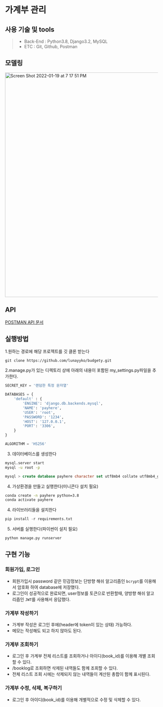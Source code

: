 # 가계부 관리

## 사용 기술 및 tools
> - Back-End :  Python3.8, Django3.2, MySQL 
> - ETC : Git, Github, Postman

## 모델링
<img width="739" alt="Screen Shot 2022-01-19 at 7 17 51 PM" src="https://user-images.githubusercontent.com/8315252/150111148-c982a787-8522-40c0-861c-465ba809f8f4.png">

## API

[POSTMAN API 문서](https://documenter.getpostman.com/view/16843815/UVXnFYtG)

## 실행방법
1.원하는 경로에 해당 프로젝트를 깃 클론 받는다
```terminal
git clone https://github.com/lunayyko/budgety.git
```

2.manage.py가 있는 디렉토리 상에 아래의 내용이 포함된 my_settings.py파일을 추가한다.
```python
SECRET_KEY = '랜덤한 특정 문자열'

DATABASES = {
    'default' : {
        'ENGINE': 'django.db.backends.mysql',
        'NAME': 'payhere',
        'USER': 'root',
        'PASSWORD': '1234',
        'HOST': '127.0.0.1',
        'PORT': '3306',
    }
}

ALGORITHM = 'HS256'
```

3. 데이터베이스를 생성한다
```bash
mysql.server start
mysql -u root -p
```
```sql
mysql > create database payhere character set utf8mb4 collate utf8mb4_general_ci;
```
4. 가상환경을 만들고 실행한다(미니콘다 설치 필요)
```bash
conda create -n payhere python=3.8
conda activate payhere
```

4. 라이브러리들을 설치한다
```python
pip install -r requirements.txt 
```

5. 서버를 실행한다(파이썬이 설치 필요)
```python
python manage.py runserver
```


## 구현 기능
### 회원가입, 로그인
- 회원가입시 password 같은 민감정보는 단방향 해쉬 알고리즘인 `bcrypt`를 이용해서 암호화 하여 database에 저장했다.
- 로그인이 성공적으로 완료되면, user정보를 토큰으로 반환할때, 양방향 해쉬 알고리즘인 `JWT`를 사용해서 응답했다.

### 가계부 작성하기
- 가계부 작성은 로그인 후에(header에 token이 있는 상태) 가능하다.
- 메모는 작성해도 되고 하지 않아도 된다.

### 가계부 조회하기
- 로그인 후 가계부 전체 리스트를 조회하거나 아이디(book_id)를 이용해 개별 조회할 수 있다.
- /booklog로 조회하면 삭제된 내역들도 함께 조회할 수 있다.
- 전체 리스트 조회 시에는 삭제되지 않는 내역들이 계산된 총합이 함께 표시된다. 

### 가계부 수정, 삭제, 복구하기
- 로그인 후 아이디(book_id)를 이용해 개별적으로 수정 및 삭제할 수 있다.
